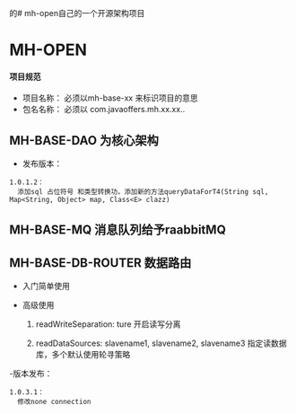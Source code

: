 的# mh-open自己的一个开源架构项目

# MH-OPEN
#### 项目规范
- 项目名称： 必须以mh-base-xx 来标识项目的意思
- 包名名称： 必须以 com.javaoffers.mh.xx.xx..


## MH-BASE-DAO  为核心架构

- 发布版本：
```
1.0.1.2：
  添加sql 占位符号 和类型转换功，添加新的方法queryDataForT4(String sql, Map<String, Object> map, Class<E> clazz)
```





## MH-BASE-MQ 消息队列给予raabbitMQ


## MH-BASE-DB-ROUTER 数据路由

- 入门简单使用

- 高级使用 
    1. readWriteSeparation: ture  开启读写分离
    
    2. readDataSources: slavename1, slavename2, slavename3  指定读数据库，多个默认使用轮寻策略

-版本发布：
```
1.0.3.1：
  修改none connection
```    
   